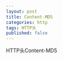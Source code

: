 ```yaml
---
layout: post
title: Content-MD5
categories: http
tags: HTTP头
published: false
---
```


HTTP头Content-MD5